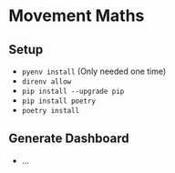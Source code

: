 # Movement Maths


## Setup

- `pyenv install` (Only needed one time)
- `direnv allow`
- `pip install --upgrade pip`
- `pip install poetry`
- `poetry install`

## Generate Dashboard

- ...
